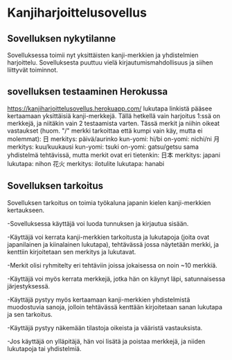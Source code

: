 # Kanjiharjoittelusovellus

## Sovelluksen nykytilanne
Sovelluksessa toimii nyt yksittäisten kanji-merkkien ja yhdistelmien  harjoittelu.
Sovelluksesta puuttuu vielä kirjautumismahdollisuus ja siihen liittyvät toiminnot.

## sovelluksen testaaminen Herokussa
https://kanjiharjoittelusovellus.herokuapp.com/
lukutapa linkistä pääsee kertaamaan yksittäisiä kanji-merkkejä. Tällä hetkellä vain harjoitus 1:ssä on merkkejä, ja niitäkin vain 2 testaamista varten.
Tässä merkit ja niihin oikeat vastaukset (huom. "/" merkki tarkoittaa että kumpi vain käy, mutta ei molemmat):
日 merkitys: päivä/aurinko kun-yomi: hi/bi on-yomi: nichi/ni
月 merkitys: kuu/kuukausi kun-yomi: tsuki on-yomi: gatsu/getsu
sama yhdistelmä tehtävissä, mutta merkit ovat eri tietenkin:
日本 merkitys: japani lukutapa: nihon
花火 merkitys: ilotulite lukutapa: hanabi



## Sovelluksen tarkoitus

Sovelluksen tarkoitus on toimia työkaluna japanin kielen kanji-merkkien kertaukseen.

-Sovelluksessa käyttäjä voi luoda tunnuksen ja kirjautua sisään. 

-Käyttäjä voi kerrata kanji-merkkien tarkoitusta ja lukutapoja (joita ovat japanilainen ja kiinalainen lukutapa), tehtävässä jossa näytetään merkki, ja kenttiin kirjoitetaan sen merkitys ja lukutavat.

-Merkit olisi ryhmitelty eri tehtäviin joissa jokaisessa on noin ~10 merkkiä. 

-Käyttäjä voi myös kerrata merkkejä, jotka hän on käynyt läpi, satunnaisessa järjestyksessä. 

-Käyttäjä pystyy myös kertaamaan kanji-merkkien yhdistelmistä muodostuvia sanoja, jolloin tehtävässä kenttään kirjoitetaan sanan lukutapa ja sen tarkoitus. 

-Käyttäjä pystyy näkemään tilastoja oikeista ja vääristä vastauksista. 

-Jos käyttäjä on ylläpitäjä, hän voi lisätä ja poistaa merkkejä, ja niiden lukutapoja tai yhdistelmiä.
